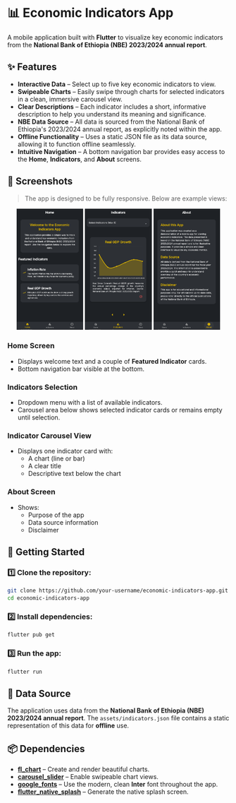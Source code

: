 # 📊 Economic Indicators App

A mobile application built with **Flutter** to visualize key economic indicators from the **National Bank of Ethiopia (NBE) 2023/2024 annual report**.

## ✨ Features

- **Interactive Data** – Select up to five key economic indicators to view.
- **Swipeable Charts** – Easily swipe through charts for selected indicators in a clean, immersive carousel view.
- **Clear Descriptions** – Each indicator includes a short, informative description to help you understand its meaning and significance.
- **NBE Data Source** – All data is sourced from the National Bank of Ethiopia's 2023/2024 annual report, as explicitly noted within the app.
- **Offline Functionality** – Uses a static JSON file as its data source, allowing it to function offline seamlessly.
- **Intuitive Navigation** – A bottom navigation bar provides easy access to the **Home**, **Indicators**, and **About** screens.

## 📸 Screenshots

> The app is designed to be fully responsive. Below are example views:

<p align="center">
  <img src="/assets/screenshots/home_page.png" alt="Home Page" width="30%"/>
  <img src="/assets/screenshots/indicator_page.png" alt="Investment Advisory" width="30%"/>
  <img src="/assets/screenshots/about_page.png" alt="Result" width="30%"/>
</p>

### **Home Screen**

- Displays welcome text and a couple of **Featured Indicator** cards.
- Bottom navigation bar visible at the bottom.

### **Indicators Selection**

- Dropdown menu with a list of available indicators.
- Carousel area below shows selected indicator cards or remains empty until selection.

### **Indicator Carousel View**

- Displays one indicator card with:
  - A chart (line or bar)
  - A clear title
  - Descriptive text below the chart

### **About Screen**

- Shows:
  - Purpose of the app
  - Data source information
  - Disclaimer

## 🚀 Getting Started

### 1️⃣ Clone the repository:

```bash
git clone https://github.com/your-username/economic-indicators-app.git
cd economic-indicators-app
```

### 2️⃣ Install dependencies:

```bash
flutter pub get
```

### 3️⃣ Run the app:

```bash
flutter run
```

## 📂 Data Source

The application uses data from the **National Bank of Ethiopia (NBE) 2023/2024 annual report**.
The `assets/indicators.json` file contains a static representation of this data for **offline** use.

## 📦 Dependencies

- **[fl_chart](https://pub.dev/packages/fl_chart)** – Create and render beautiful charts.
- **[carousel_slider](https://pub.dev/packages/carousel_slider)** – Enable swipeable chart views.
- **[google_fonts](https://pub.dev/packages/google_fonts)** – Use the modern, clean **Inter** font throughout the app.
- **[flutter_native_splash](https://pub.dev/packages/flutter_native_splash)** – Generate the native splash screen.
